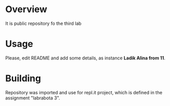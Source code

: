 # Overview

It is public repository fo the third lab

# Usage

Please, edit README and add some details, as instance **Ladik Alina from 11**.

# Building

Repository was imported and use for repl.it project, which is defined in the assignment "labrabota 3".
